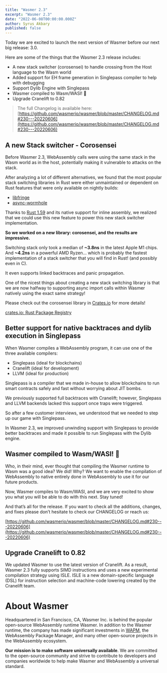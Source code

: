 ```yaml
---
title: "Wasmer 2.3"
excerpt: "Wasmer 2.3"
date: "2022-06-08T00:00:00.000Z"
author: Syrus Akbary
published: false
---
```


Today we are excited to launch the next version of Wasmer before our next big release: 3.0.

Here are some of the things that the Wasmer 2.3 release includes:

- A new stack switcher (corosensei) to handle crossing from the Host language to the Wasm world
- Added support for EH frame generation in Singlepass compiler to help with debugging
- Support Dylib Engine with Singlepass
- Wasmer compiled to Wasm/WASI! 🎉
- Upgrade Cranelift to 0.82

> The full Changelog is available here: [https://github.com/wasmerio/wasmer/blob/master/CHANGELOG.md#230---20220606](https://github.com/wasmerio/wasmer/blob/master/CHANGELOG.md#230---20220606)


## A new Stack switcher - Corosensei

Before Wasmer 2.3, WebAssembly calls were using the same stack in the Wasm world as in the host, potentially making it vulnerable to attacks on the stack.

After analyzing a lot of different alternatives, we found that the most popular stack switching libraries in Rust were either unmaintained or dependent on Rust features that were only available on nightly builds:

- [libfringe](https://github.com/edef1c/libfringe)
- [async-wormhole](https://github.com/lunatic-solutions/async-wormhole)

Thanks to [Rust 1.59](https://blog.rust-lang.org/2022/02/24/Rust-1.59.0.html) and its native support for inline assembly, we realized that we could use this new feature to power this new stack switcher implementation.

**So we worked on a new library: corosensei, and the results are impressive.**

Switching stack only took a median of **~3.8ns** in the latest Apple M1 chips. And **~4.2ns** in a powerful AMD Ryzen… which is probably the fastest implementation of a stack switcher that you will find in Rust! (and possibly even in C).

It even supports linked backtraces and panic propagation.

One of the nicest things about creating a new stack switching library is that we are now halfway to supporting async import calls within Wasmer natively using the exact same strategy!

Please check out the corosensei library in [Crates.io](http://crates.io/) for more details!

[crates.io: Rust Package Registry](https://crates.io/crates/corosensei)

## Better support for native backtraces and dylib execution in Singlepass

When Wasmer compiles a WebAssembly program, it can use one of the three available compilers:

- Singlepass (ideal for blockchains)
- Cranelift (ideal for development)
- LLVM (ideal for production)

Singlepass is a compiler that we made in-house to allow blockchains to run smart contracts safely and fast without worrying about JIT bombs.

We previously supported full backtraces with Cranelift; however, Singlepass and LLVM backends lacked this support once traps were triggered.

So after a few customer interviews, we understood that we needed to step up our game with Singlepass.

In Wasmer 2.3, we improved unwinding support with Singlepass to provide better backtraces and made it possible to run Singlepass with the Dylib engine.

## Wasmer compiled to Wasm/WASI! 🎉

Who, in their mind, ever thought that compiling the Wasmer runtime to Wasm was a good idea? We did! Why? We want to enable the compilation of WebAssembly to native entirely done in WebAssembly to use it for our future products.

Now, Wasmer compiles to Wasm/WASI, and we are very excited to show you what you will be able to do with this next. Stay tuned!

And that’s all for the release. If you want to check all the additions, changes, and fixes please don’t hesitate to check our CHANGELOG or reach us:

[https://github.com/wasmerio/wasmer/blob/master/CHANGELOG.md#230---20220606](https://github.com/wasmerio/wasmer/blob/master/CHANGELOG.md#230---20220606)

## Upgrade Cranelift to 0.82

We updated Wasmer to use the latest version of Cranelift. As a result, Wasmer 2.3 fully supports SIMD instructions and uses a new experimental compilation strategy using ISLE. ISLE is a new domain-specific language (DSL) for instruction selection and machine-code lowering created by the Cranelift team.

# About Wasmer

Headquartered in San Francisco, CA, Wasmer Inc. is behind the popular open-source WebAssembly runtime Wasmer. In addition to the Wasmer runtime, the company has made significant investments in [WAPM](https://wapm.io/), the WebAssembly Package Manager, and many other open-source projects in the WebAssembly ecosystem.

**Our mission is to make software universally available**. We are committed to the open-source community and strive to contribute to developers and companies worldwide to help make Wasmer and WebAssembly a universal standard.
